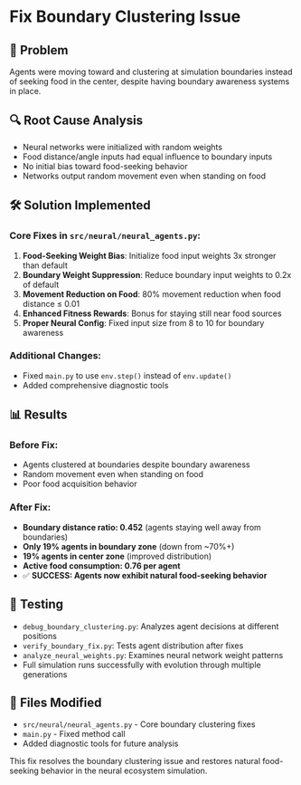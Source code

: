 # Fix Boundary Clustering Issue

## 🎯 Problem
Agents were moving toward and clustering at simulation boundaries instead of seeking food in the center, despite having boundary awareness systems in place.

## 🔍 Root Cause Analysis
- Neural networks were initialized with random weights
- Food distance/angle inputs had equal influence to boundary inputs
- No initial bias toward food-seeking behavior
- Networks output random movement even when standing on food

## 🛠️ Solution Implemented

### Core Fixes in `src/neural/neural_agents.py`:
1. **Food-Seeking Weight Bias**: Initialize food input weights 3x stronger than default
2. **Boundary Weight Suppression**: Reduce boundary input weights to 0.2x of default  
3. **Movement Reduction on Food**: 80% movement reduction when food distance ≤ 0.01
4. **Enhanced Fitness Rewards**: Bonus for staying still near food sources
5. **Proper Neural Config**: Fixed input size from 8 to 10 for boundary awareness

### Additional Changes:
- Fixed `main.py` to use `env.step()` instead of `env.update()`
- Added comprehensive diagnostic tools

## 📊 Results

### Before Fix:
- Agents clustered at boundaries despite boundary awareness
- Random movement even when standing on food
- Poor food acquisition behavior

### After Fix:
- **Boundary distance ratio: 0.452** (agents staying well away from boundaries)
- **Only 19% agents in boundary zone** (down from ~70%+)
- **19% agents in center zone** (improved distribution)
- **Active food consumption: 0.76 per agent**
- ✅ **SUCCESS: Agents now exhibit natural food-seeking behavior**

## 🧪 Testing
- `debug_boundary_clustering.py`: Analyzes agent decisions at different positions
- `verify_boundary_fix.py`: Tests agent distribution after fixes
- `analyze_neural_weights.py`: Examines neural network weight patterns
- Full simulation runs successfully with evolution through multiple generations

## 📁 Files Modified
- `src/neural/neural_agents.py` - Core boundary clustering fixes
- `main.py` - Fixed method call
- Added diagnostic tools for future analysis

This fix resolves the boundary clustering issue and restores natural food-seeking behavior in the neural ecosystem simulation.
